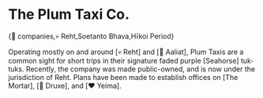 # The Plum Taxi Co.

{🏢 companies,💀 Reht,Soetanto Bhava,Hīkoi Period}

Operating mostly on and around [💀 Reht] and [🐐 Aaliat], Plum Taxis are a common sight for short trips in their signature faded purple [Seahorse] tuk-tuks. Recently, the company was made public-owned, and is now under the jurisdiction of Reht. Plans have been made to establish offices on [The Mortar], [🌱 Druxe], and [❤️ Yeima].
